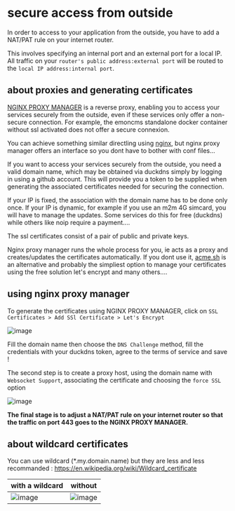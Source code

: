 # secure access from outside

In order to access to your application from the outside, you have to add a NAT/PAT rule on your internet router.

This involves specifying an internal port and an external port for a local IP. All traffic on your `router's public address:external port` will be routed to the `local IP address:internal port`. 

## about proxies and generating certificates

[NGINX PROXY MANAGER](https://nginxproxymanager.com/) is a reverse proxy, enabling you to access your services securely from the outside, even if these services only offer a non-secure connection. For example, the emoncms standalone docker container without ssl activated does not offer a secure connexion.

You can achieve something similar directling using [nginx](https://hub.docker.com/_/nginx), but nginx proxy manager offers an interface so you dont have to bother with conf files...

If you want to access your services securely from the outside, you need a valid domain name, which may be obtained via duckdns simply by logging in using a github account. This will provide you a token to be supplied when generating the associated certificates needed for securing the connection.

If your IP is fixed, the association with the domain name has to be done only once. If your IP is dynamic, for example if you use an m2m 4G simcard, you will have to manage the updates. Some services do this for free (duckdns) while others like noip require a payment....

The ssl certificates consist of a pair of public and private keys.

Nginx proxy manager runs the whole process for you, ie acts as a proxy and creates/updates the certificates automatically. If you dont use it, [acme.sh](https://github.com/acmesh-official/acme.sh/) is an alternative and probably the simpliest option to manage your certificates using the free solution let's encrypt and many others....

## using nginx proxy manager

To generate the certificates using NGINX PROXY MANAGER, click on `SSL Certificates > Add SSl Certificate > Let's Encrypt`

![image](https://github.com/Open-Building-Management/containers/assets/24553739/a056e47b-6844-433c-b4af-ef92651e329b)

Fill the domain name then choose the `DNS Challenge` method, fill the credentials with your duckdns token, agree to the terms of service and save !

The second step is to create a proxy host, using the domain name with `Websocket Support`, associating the certificate and choosing the `force SSL` option

![image](https://github.com/Open-Building-Management/containers/assets/24553739/93c2b7b7-4121-4edc-837e-8403c50ae450)

**The final stage is to adjust a NAT/PAT rule on your internet router so that the traffic on port 443 goes to the NGINX PROXY MANAGER.**

## about wildcard certificates

You can use wildcard (*.my.domain.name) but they are less and less recommanded : https://en.wikipedia.org/wiki/Wildcard_certificate

with a wildcard | without
--|--
![image](https://github.com/Open-Building-Management/containers/assets/24553739/c5a459b8-647f-4e10-a4ec-79fc175dbebf) | ![image](https://github.com/Open-Building-Management/containers/assets/24553739/87a7f362-fd0f-49f9-8b4c-f70aa9569497)
